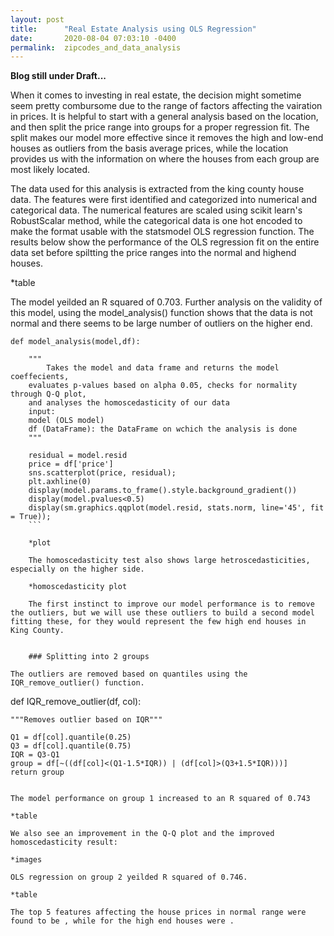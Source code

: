 ```yaml
---
layout: post
title:      "Real Estate Analysis using OLS Regression"
date:       2020-08-04 07:03:10 -0400
permalink:  zipcodes_and_data_analysis
---
```


**Blog still under Draft...**

When it comes to investing in real estate, the decision might sometime seem pretty combursome due to the range of factors affecting the vairation in prices. It is helpful to start with a general analysis based on the location, and then split the price range into groups for a proper regression fit. The split makes our model more effective since it removes the high and low-end houses as outliers from the basis average prices, while the location provides us with the information on where the houses from each group are most likely located.

The data used for this analysis is extracted from the king county house data. The features were first identified and categorized into numerical and categorical data. The numerical features are scaled using scikit learn's RobustScalar method, while the categorical data is one hot encoded to make the format usable with the statsmodel OLS regression function. The results below show the performance of the OLS regression fit on the entire data set before spiltting the price ranges into the normal and highend houses.

*table

The model yeilded an R squared of 0.703. Further analysis on the validity of this model, using the model_analysis() function shows that the data is not normal and there seems to be large number of outliers on the higher end.

```
def model_analysis(model,df):

    """
		Takes the model and data frame and returns the model coeffecients, 
    evaluates p-values based on alpha 0.05, checks for normality through Q-Q plot,
    and analyses the homoscedasticity of our data
    input:
    model (OLS model)
    df (DataFrame): the DataFrame on wchich the analysis is done
    """
		
    residual = model.resid
    price = df['price']
    sns.scatterplot(price, residual);
    plt.axhline(0)
    display(model.params.to_frame().style.background_gradient())
    display(model.pvalues<0.5)
    display(sm.graphics.qqplot(model.resid, stats.norm, line='45', fit = True));
	```
	
	*plot
	
	The homoscedasticity test also shows large hetroscedasticities, especially on the higher side.
	
	*homoscedasticity plot
	
	The first instinct to improve our model performance is to remove the outliers, but we will use these outliers to build a second model fitting these, for they would represent the few high end houses in King County.
	
	
	### Splitting into 2 groups

The outliers are removed based on quantiles using the IQR_remove_outlier() function.

```
def IQR_remove_outlier(df, col):

	"""Removes outlier based on IQR"""

	Q1 = df[col].quantile(0.25)
	Q3 = df[col].quantile(0.75)
	IQR = Q3-Q1
	group = df[~((df[col]<(Q1-1.5*IQR)) | (df[col]>(Q3+1.5*IQR)))]
	return group
```

The model performance on group 1 increased to an R squared of 0.743

*table

We also see an improvement in the Q-Q plot and the improved homoscedasticity result:

*images

OLS regression on group 2 yeilded R squared of 0.746.

*table

The top 5 features affecting the house prices in normal range were found to be , while for the high end houses were .


